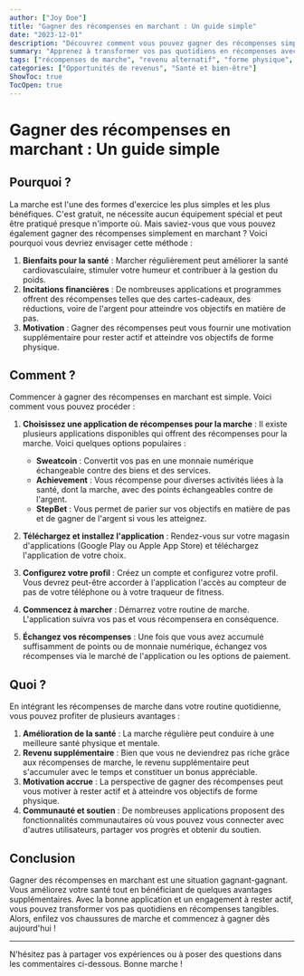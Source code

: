 ```yaml
---
author: ["Joy Doe"]
title: "Gagner des récompenses en marchant : Un guide simple"
date: "2023-12-01"
description: "Découvrez comment vous pouvez gagner des récompenses simplement en marchant. Ce guide couvre pourquoi vous devriez envisager cette méthode, comment commencer et les avantages que vous pouvez en retirer."
summary: "Apprenez à transformer vos pas quotidiens en récompenses avec ce guide simple. Découvrez pourquoi les récompenses de marche sont une excellente option, comment commencer et les avantages associés."
tags: ["récompenses de marche", "revenu alternatif", "forme physique", "applications"]
categories: ["Opportunités de revenus", "Santé et bien-être"]
ShowToc: true
TocOpen: true
---
```


# Gagner des récompenses en marchant : Un guide simple

## Pourquoi ?

La marche est l'une des formes d'exercice les plus simples et les plus bénéfiques. C'est gratuit, ne nécessite aucun équipement spécial et peut être pratiqué presque n'importe où. Mais saviez-vous que vous pouvez également gagner des récompenses simplement en marchant ? Voici pourquoi vous devriez envisager cette méthode :

1. **Bienfaits pour la santé** : Marcher régulièrement peut améliorer la santé cardiovasculaire, stimuler votre humeur et contribuer à la gestion du poids.
2. **Incitations financières** : De nombreuses applications et programmes offrent des récompenses telles que des cartes-cadeaux, des réductions, voire de l'argent pour atteindre vos objectifs en matière de pas.
3. **Motivation** : Gagner des récompenses peut vous fournir une motivation supplémentaire pour rester actif et atteindre vos objectifs de forme physique.

## Comment ?

Commencer à gagner des récompenses en marchant est simple. Voici comment vous pouvez procéder :

1. **Choisissez une application de récompenses pour la marche** : Il existe plusieurs applications disponibles qui offrent des récompenses pour la marche. Voici quelques options populaires :
    - **Sweatcoin** : Convertit vos pas en une monnaie numérique échangeable contre des biens et des services.
    - **Achievement** : Vous récompense pour diverses activités liées à la santé, dont la marche, avec des points échangeables contre de l'argent.
    - **StepBet** : Vous permet de parier sur vos objectifs en matière de pas et de gagner de l'argent si vous les atteignez.

2. **Téléchargez et installez l'application** : Rendez-vous sur votre magasin d'applications (Google Play ou Apple App Store) et téléchargez l'application de votre choix.

3. **Configurez votre profil** : Créez un compte et configurez votre profil. Vous devrez peut-être accorder à l'application l'accès au compteur de pas de votre téléphone ou à votre traqueur de fitness.

4. **Commencez à marcher** : Démarrez votre routine de marche. L'application suivra vos pas et vous récompensera en conséquence.

5. **Échangez vos récompenses** : Une fois que vous avez accumulé suffisamment de points ou de monnaie numérique, échangez vos récompenses via le marché de l'application ou les options de paiement.

## Quoi ?

En intégrant les récompenses de marche dans votre routine quotidienne, vous pouvez profiter de plusieurs avantages :

1. **Amélioration de la santé** : La marche régulière peut conduire à une meilleure santé physique et mentale.
2. **Revenu supplémentaire** : Bien que vous ne deviendrez pas riche grâce aux récompenses de marche, le revenu supplémentaire peut s'accumuler avec le temps et constituer un bonus appréciable.
3. **Motivation accrue** : La perspective de gagner des récompenses peut vous motiver à rester actif et à atteindre vos objectifs de forme physique.
4. **Communauté et soutien** : De nombreuses applications proposent des fonctionnalités communautaires où vous pouvez vous connecter avec d'autres utilisateurs, partager vos progrès et obtenir du soutien.

## Conclusion

Gagner des récompenses en marchant est une situation gagnant-gagnant. Vous améliorez votre santé tout en bénéficiant de quelques avantages supplémentaires. Avec la bonne application et un engagement à rester actif, vous pouvez transformer vos pas quotidiens en récompenses tangibles. Alors, enfilez vos chaussures de marche et commencez à gagner dès aujourd'hui !

---

N'hésitez pas à partager vos expériences ou à poser des questions dans les commentaires ci-dessous. Bonne marche !